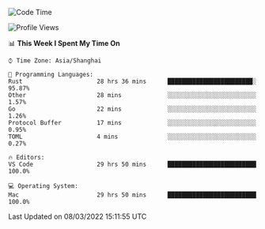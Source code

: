 <!--START_SECTION:waka-->
![Code Time](http://img.shields.io/badge/Code%20Time-1%2C071%20hrs%2052%20mins-blue)

![Profile Views](http://img.shields.io/badge/Profile%20Views-11-blue)

📊 **This Week I Spent My Time On** 

```text
⌚︎ Time Zone: Asia/Shanghai

💬 Programming Languages: 
Rust                     28 hrs 36 mins      ████████████████████████░   95.87% 
Other                    28 mins             ░░░░░░░░░░░░░░░░░░░░░░░░░   1.57% 
Go                       22 mins             ░░░░░░░░░░░░░░░░░░░░░░░░░   1.26% 
Protocol Buffer          17 mins             ░░░░░░░░░░░░░░░░░░░░░░░░░   0.95% 
TOML                     4 mins              ░░░░░░░░░░░░░░░░░░░░░░░░░   0.27%

🔥 Editors: 
VS Code                  29 hrs 50 mins      █████████████████████████   100.0%

💻 Operating System: 
Mac                      29 hrs 50 mins      █████████████████████████   100.0%

```


 Last Updated on 08/03/2022 15:11:55 UTC
<!--END_SECTION:waka-->
